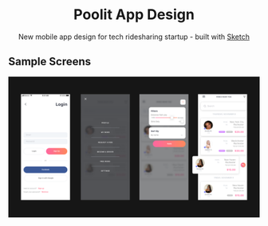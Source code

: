 <h1 align="center">Poolit App Design</h1>
<p align="center">New mobile app design for tech ridesharing startup - built with <a href="https://www.sketch.com/">Sketch</a></p>

## Sample Screens

![sample](https://github.com/jordyguntur/poolit-app-design/blob/master/sample.png?raw=true)
